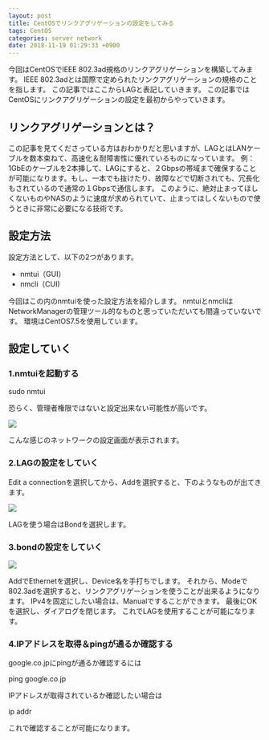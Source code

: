 ```yaml
---
layout: post
title: CentOSでリンクアグリゲーションの設定をしてみる
tags: CentOS
categories: server network
date: 2018-11-19 01:29:33 +0900
---
```


今回はCentOSでIEEE 802.3ad規格のリンクアグリゲーションを構築してみます。 IEEE 802.3adとは国際で定められたリンクアグリゲーションの規格のことを指します。 この記事ではここからLAGと表記していきます。 この記事ではCentOSにリンクアグリゲーションの設定を最初からやっていきます。

リンクアグリゲーションとは？
--------------

この記事を見てくださっている方はおわかりだと思いますが、LAGとはLANケーブルを数本束ねて、高速化＆耐障害性に優れているものになっています。 例：1GbEのケーブルを2本挿して、LAGにすると、２Gbpsの帯域まで確保することが可能になります。もし、一本でも抜けたり、故障などで切断されても、冗長化もされているので通常の１Gbpsで通信します。 このように、絶対止まってほしくないものやNASのように速度が求められていて、止まってほしくないもので使うときに非常に必要になる技術です。

設定方法
----

設定方法として、以下の2つがあります。

*   nmtui（GUI）
*   nmcli（CUI)

今回はこの内のnmtuiを使った設定方法を紹介します。 nmtuiとnmcliはNetworkManagerの管理ツール的なものと思っていただいても間違っていないです。 環境はCentOS7.5を使用しています。

設定していく
------

### 1.nmtuiを起動する

sudo nmtui

恐らく、管理者権限ではないと設定出来ない可能性が高いです。

![](../../../../images/app/server/nmtui/mainmenu.png)

こんな感じのネットワークの設定画面が表示されます。

### 2.LAGの設定をしていく

Edit a connectionを選択してから、Addを選択すると、下のようなものが出てきます。

![](../../../../images/app/server/nmtui/add.png)

LAGを使う場合はBondを選択します。

### 3.bondの設定をしていく

![](../../../../images/app/server/nmtui/bond.png)

AddでEthernetを選択し、Device名を手打ちでします。 それから、Modeで802.3adを選択すると、リンクアグリゲーションを使うことが出来るようになります。 IPv4を固定にしたい場合は、Manualですることができます。 最後にOKを選択し、ダイアログを閉じます。 これでLAGを使用することが可能になります。

### 4.IPアドレスを取得＆pingが通るか確認する

google.co.jpにpingが通るか確認するには

ping google.co.jp

IPアドレスが取得されているか確認したい場合は

ip addr

これで確認することが可能になります。